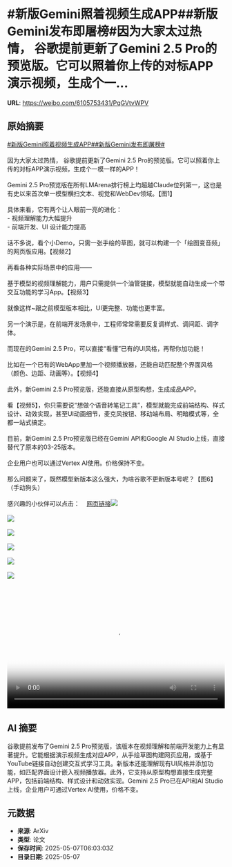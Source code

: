 # #新版Gemini照着视频生成APP##新版Gemini发布即屠榜#因为大家太过热情， 谷歌提前更新了Gemini 2.5 Pro的预览版。它可以照着你上传的对标APP演示视频，生成个一...

**URL**: https://weibo.com/6105753431/PqGVtvWPV

## 原始摘要

<a href="https://m.weibo.cn/search?containerid=231522type%3D1%26t%3D10%26q%3D%23%E6%96%B0%E7%89%88Gemini%E7%85%A7%E7%9D%80%E8%A7%86%E9%A2%91%E7%94%9F%E6%88%90APP%23&amp;extparam=%23%E6%96%B0%E7%89%88Gemini%E7%85%A7%E7%9D%80%E8%A7%86%E9%A2%91%E7%94%9F%E6%88%90APP%23" data-hide=""><span class="surl-text">#新版Gemini照着视频生成APP#</span></a><a href="https://m.weibo.cn/search?containerid=231522type%3D1%26t%3D10%26q%3D%23%E6%96%B0%E7%89%88Gemini%E5%8F%91%E5%B8%83%E5%8D%B3%E5%B1%A0%E6%A6%9C%23&amp;extparam=%23%E6%96%B0%E7%89%88Gemini%E5%8F%91%E5%B8%83%E5%8D%B3%E5%B1%A0%E6%A6%9C%23" data-hide=""><span class="surl-text">#新版Gemini发布即屠榜#</span></a><br><br>因为大家太过热情， 谷歌提前更新了Gemini 2.5 Pro的预览版。它可以照着你上传的对标APP演示视频，生成个一模一样的APP！<br><br>Gemini 2.5 Pro预览版在所有LMArena排行榜上均超越Claude位列第一，这也是有史以来首次单一模型横扫文本、视觉和WebDev领域。【图1】<br><br>具体来看，它有两个让人眼前一亮的进化：  <br>- 视频理解能力大幅提升<br>- 前端开发、UI 设计能力提高<br><br>话不多说，看个小Demo，只需一张手绘的草图，就可以构建一个「绘图变音频」的网页版应用。【视频2】<br><br>再看各种实际场景中的应用——<br><br>基于模型的视频理解能力，用户只需提供一个油管链接，模型就能自动生成一个带交互功能的学习App。【视频3】<br><br>就像这样~跟之前模型版本相比，UI更完整、功能也更丰富。<br><br>另一个演示是，在前端开发场景中，工程师常常需要反复调样式、调间距、调字体。<br><br>而现在的Gemini 2.5 Pro，可以直接“看懂”已有的UI风格，再帮你加功能！<br><br>比如在一个已有的WebApp里加一个视频播放器，还能自动匹配整个界面风格（颜色、边距、动画等）。【视频4】<br><br>此外，新Gemini 2.5 Pro预览版，还能直接从原型构想，生成成品APP。<br><br>看【视频5】，你只需要说“想做个语音转笔记工具”，模型就能完成前端结构、样式设计、动效实现，甚至UI动画细节，麦克风按钮、移动端布局、明暗模式等，全都一站式搞定。<br><br>目前，新Gemini 2.5 Pro预览版已经在Gemini API和Google AI Studio上线，直接替代了原本的03-25版本。<br><br>企业用户也可以通过Vertex AI使用。价格保持不变。<br><br>那么问题来了，既然模型新版本这么强大，为啥谷歌不更新版本号呢？【图6】（手动狗头）<br><br>感兴趣的小伙伴可以点击：<a href="https://weibo.cn/sinaurl?u=https%3A%2F%2Fdevelopers.googleblog.com%2Fen%2Fgemini-2-5-pro-io-improved-coding-performance%2F" data-hide=""><span class="url-icon"><img style="width: 1rem;height: 1rem" src="https://h5.sinaimg.cn/upload/2015/09/25/3/timeline_card_small_web_default.png" referrerpolicy="no-referrer"></span><span class="surl-text">网页链接</span></a><img style="" src="https://tvax3.sinaimg.cn/large/006Fd7o3gy1i16q1nnwfvj30zk0uc4bi.jpg" referrerpolicy="no-referrer"><br><br><img style="" src="https://tvax1.sinaimg.cn/large/006Fd7o3ly1i16q4w73wuj30zk0k0jr9.jpg" referrerpolicy="no-referrer"><br><br><img style="" src="https://tvax1.sinaimg.cn/large/006Fd7o3ly1i16q4vyegfj30zk0k0dgc.jpg" referrerpolicy="no-referrer"><br><br><img style="" src="https://tvax2.sinaimg.cn/large/006Fd7o3ly1i16q4tyx19j30zk0k0jr9.jpg" referrerpolicy="no-referrer"><br><br><img style="" src="https://tvax4.sinaimg.cn/large/006Fd7o3ly1i16q4x10tuj30zk0k00t8.jpg" referrerpolicy="no-referrer"><br><br><img style="" src="https://tvax4.sinaimg.cn/large/006Fd7o3gy1i16q2y0ucbj31cm0kiagp.jpg" referrerpolicy="no-referrer"><br><br><br clear="both"><div style="clear: both"></div><video controls="controls" poster="https://tvax4.sinaimg.cn/orj480/006Fd7o3ly1i16q4vqs26j30zk0k0jr9.jpg" style="width: 100%"><source src="https://f.video.weibocdn.com/o0/bCbLvmaRlx08o3j0JOh2010412003tPX0E010.mp4?label=mp4_720p&amp;template=1280x720.25.0&amp;ori=0&amp;ps=1CwnkDw1GXwCQx&amp;Expires=1746601355&amp;ssig=T6nvGCH5R%2B&amp;KID=unistore,video"><source src="https://f.video.weibocdn.com/o0/s9W80yOqlx08o3j0Naxy010412001By90E010.mp4?label=mp4_hd&amp;template=852x480.25.0&amp;ori=0&amp;ps=1CwnkDw1GXwCQx&amp;Expires=1746601355&amp;ssig=gxPxsdSYvU&amp;KID=unistore,video"><source src="https://f.video.weibocdn.com/o0/BR0UbC4Glx08o3j0BDd601041200100W0E010.mp4?label=mp4_ld&amp;template=640x360.25.0&amp;ori=0&amp;ps=1CwnkDw1GXwCQx&amp;Expires=1746601355&amp;ssig=i%2FT0iFHvY2&amp;KID=unistore,video"><p>视频无法显示，请前往<a href="https://video.weibo.com/show?fid=1034%3A5163614601150556" target="_blank" rel="noopener noreferrer">微博视频</a>观看。</p></video>

## AI 摘要

谷歌提前发布了Gemini 2.5 Pro预览版，该版本在视频理解和前端开发能力上有显著提升。它能根据演示视频生成对应APP，从手绘草图构建网页应用，或基于YouTube链接自动创建交互式学习工具。新版本还能理解现有UI风格并添加功能，如匹配界面设计嵌入视频播放器。此外，它支持从原型构想直接生成完整APP，包括前端结构、样式设计和动效实现。Gemini 2.5 Pro已在API和AI Studio上线，企业用户可通过Vertex AI使用，价格不变。

## 元数据

- **来源**: ArXiv
- **类型**: 论文
- **保存时间**: 2025-05-07T06:03:03Z
- **目录日期**: 2025-05-07
